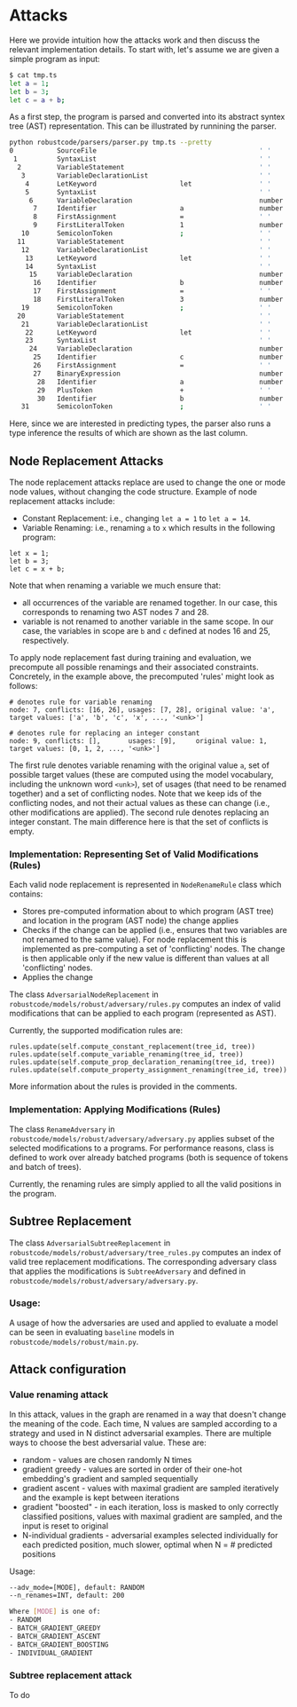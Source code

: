 # Attacks

Here we provide intuition how the attacks work and then discuss the relevant implementation details.
To start with, let's assume we are given a simple program as input:

```bash 
$ cat tmp.ts
let a = 1;
let b = 3;
let c = a + b;
```

As a first step, the program is parsed and converted into its abstract syntex tree (AST) representation.
This can be illustrated by runnining the parser.

```bash
python robustcode/parsers/parser.py tmp.ts --pretty
0           SourceFile                                         ' '                                                         
 1          SyntaxList                                         ' '                                                         
  2         VariableStatement                                  ' '                                                         
   3        VariableDeclarationList                            ' '                                                         
    4       LetKeyword                     let                 ' '                                                         
    5       SyntaxList                                         ' '                                                         
     6      VariableDeclaration                                number                                                      
      7     Identifier                     a                   number                                                      
      8     FirstAssignment                =                   ' '                                                         
      9     FirstLiteralToken              1                   number                                                      
   10       SemicolonToken                 ;                   ' '                                                         
  11        VariableStatement                                  ' '                                                         
   12       VariableDeclarationList                            ' '                                                         
    13      LetKeyword                     let                 ' '                                                         
    14      SyntaxList                                         ' '                                                         
     15     VariableDeclaration                                number                                                      
      16    Identifier                     b                   number                                                      
      17    FirstAssignment                =                   ' '                                                         
      18    FirstLiteralToken              3                   number                                                      
   19       SemicolonToken                 ;                   ' '                                                         
  20        VariableStatement                                  ' '                                                         
   21       VariableDeclarationList                            ' '                                                         
    22      LetKeyword                     let                 ' '                                                         
    23      SyntaxList                                         ' '                                                         
     24     VariableDeclaration                                number                                                      
      25    Identifier                     c                   number                                                      
      26    FirstAssignment                =                   ' '                                                         
      27    BinaryExpression                                   number                                                      
       28   Identifier                     a                   number                                                      
       29   PlusToken                      +                   ' '                                                         
       30   Identifier                     b                   number                                                      
   31       SemicolonToken                 ;                   ' '  
```

Here, since we are interested in predicting types, the parser also runs a type inference the results of which are shown as the last column.

## Node Replacement Attacks

The node replacement attacks replace are used to change the one or mode node values, without changing the code structure.
Example of node replacement attacks include:
* Constant Replacement: i.e., changing `let a = 1` to `let a = 14`.
* Variable Renaming: i.e., renaming `a` to `x` which results in the following program:
 
```
let x = 1;
let b = 3;
let c = x + b;
```

Note that when renaming a variable we much ensure that:
* all occurrences of the variable are renamed together. In our case, this corresponds to renaming two AST nodes 7 and 28.
* variable is not renamed to another variable in the same scope. In our case, the variables in scope are `b` and `c` defined at nodes 16 and 25, respectively.

To apply node replacement fast during training and evaluation, we precompute all possible renamings and their associated constraints.
Concretely, in the example above, the precomputed 'rules' might look as follows:

```
# denotes rule for variable renaming
node: 7, conflicts: [16, 26], usages: [7, 28], original value: 'a', target values: ['a', 'b', 'c', 'x', ..., '<unk>']

# denotes rule for replacing an integer constant 
node: 9, conflicts: [],       usages: [9],     original value: 1,   target values: [0, 1, 2, ..., '<unk>']
```  

The first rule denotes variable renaming with the original value `a`, set of possible target values (these are computed using the model vocabulary, including the unknown word `<unk>`), set of usages (that need to be renamed together) and a set of conflicting nodes.
Note that we keep ids of the conflicting nodes, and not their actual values as these can change (i.e., other modifications are applied).
The second rule denotes replacing an integer constant. The main difference here is that the set of conflicts is empty. 

### Implementation: Representing Set of Valid Modifications (Rules)

Each valid node replacement is represented in `NodeRenameRule` class which contains:
* Stores pre-computed information about to which program (AST tree) and location in the program (AST node) the change applies
* Checks if the change can be applied (i.e., ensures that two variables are not renamed to the same value). For node replacement this is implemented as pre-computing a set of 'conflicting' nodes. The change is then applicable only if the new value is different than values at all 'conflicting' nodes.
* Applies the change

The class `AdversarialNodeReplacement` in `robustcode/models/robust/adversary/rules.py` computes an index 
of valid modifications that can be applied to each program (represented as AST).

Currently, the supported modification rules are:

```
rules.update(self.compute_constant_replacement(tree_id, tree))
rules.update(self.compute_variable_renaming(tree_id, tree))
rules.update(self.compute_prop_declaration_renaming(tree_id, tree))
rules.update(self.compute_property_assignment_renaming(tree_id, tree))
``` 

More information about the rules is provided in the comments.

### Implementation: Applying Modifications (Rules)

The class `RenameAdversary` in `robustcode/models/robust/adversary/adversary.py` applies subset of the selected modifications to a programs.
For performance reasons, class is defined to work over already batched programs (both is sequence of tokens and batch of trees).

Currently, the renaming rules are simply applied to all the valid positions in the program.
 

## Subtree Replacement

The class `AdversarialSubtreeReplacement` in `robustcode/models/robust/adversary/tree_rules.py` computes an index 
of valid tree replacement modifications. 
The corresponding adversary class that applies the modifications is `SubtreeAdversary` and defined in `robustcode/models/robust/adversary/adversary.py`.


### Usage:

A usage of how the adversaries are used and applied to evaluate a model can be seen in evaluating `baseline` models in `robustcode/models/robust/main.py`.

## Attack configuration
### Value renaming attack
In this attack, values in the graph are renamed in a way that doesn't change the meaning of the code.
Each time, N values are sampled according to a strategy and used in N distinct adversarial examples. 
There are multiple ways to choose the best adversarial value. These are:
* random - values are chosen randomly N times
* gradient greedy - values are sorted in order of their one-hot embedding's gradient and sampled sequentially
* gradient ascent - values with maximal gradient are sampled iteratively and the example is kept between iterations
* gradient "boosted" - in each iteration, loss is masked to only correctly classified positions, values with maximal gradient are sampled, and the input is reset to original
* N-individual gradients - adversarial examples selected individually for each predicted position, much slower, optimal when N = # predicted positions

Usage:
```bash
--adv_mode=[MODE], default: RANDOM
--n_renames=INT, default: 200

Where [MODE] is one of:
- RANDOM
- BATCH_GRADIENT_GREEDY
- BATCH_GRADIENT_ASCENT
- BATCH_GRADIENT_BOOSTING
- INDIVIDUAL_GRADIENT
```
### Subtree replacement attack
To do
